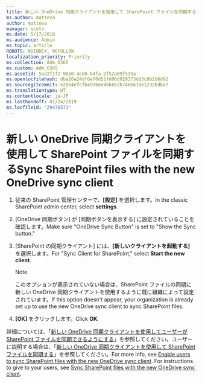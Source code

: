 ```yaml
---
title: 新しい OneDrive 同期クライアントを使用して SharePoint ファイルを同期する
ms.author: matteva
author: matteva
manager: scotv
ms.date: 5/17/2018
ms.audience: Admin
ms.topic: article
ROBOTS: NOINDEX, NOFOLLOW
localization_priority: Priority
ms.collection: Adm_O365
ms.custom: Adm_O365
ms.assetid: 5ad2f1f2-9650-4eb0-b4fa-2f52a09f535a
ms.openlocfilehash: dba20a24df6e70d51fd06d929373dd3c0b2b6d92
ms.sourcegitcommit: e2864efcfb493b6e46b662b746661a61232bdba7
ms.translationtype: HT
ms.contentlocale: ja-JP
ms.lasthandoff: 01/24/2019
ms.locfileid: "29476571"
---
```

# <a name="sync-sharepoint-files-with-the-new-onedrive-sync-client"></a><span data-ttu-id="66927-102">新しい OneDrive 同期クライアントを使用して SharePoint ファイルを同期する</span><span class="sxs-lookup"><span data-stu-id="66927-102">Sync SharePoint files with the new OneDrive sync client</span></span>

1. <span data-ttu-id="66927-103">従来の SharePoint 管理センターで、**[設定]** を選択します。</span><span class="sxs-lookup"><span data-stu-id="66927-103">In the classic SharePoint admin center, select **settings**.</span></span>
    
2. <span data-ttu-id="66927-104">[OneDrive 同期ボタン] が [同期ボタンを表示する] に設定されていることを確認します。</span><span class="sxs-lookup"><span data-stu-id="66927-104">Make sure "OneDrive Sync Button" is set to "Show the Sync button."</span></span>
    
3. <span data-ttu-id="66927-105">[SharePoint の同期クライアント] には、**[新しいクライアントを起動する]** を選択します。</span><span class="sxs-lookup"><span data-stu-id="66927-105">For "Sync Client for SharePoint," select **Start the new client**.</span></span>
    
    > [!NOTE]
    > <span data-ttu-id="66927-106">このオプションが表示されていない場合は、SharePoint ファイルの同期に新しい OneDrive 同期クライアントを使用するように既に組織によって設定されています。</span><span class="sxs-lookup"><span data-stu-id="66927-106">If this option doesn't appear, your organization is already set up to use the new OneDrive sync client to sync SharePoint files.</span></span> 
  
4. <span data-ttu-id="66927-107">**[OK]** をクリックします。</span><span class="sxs-lookup"><span data-stu-id="66927-107">Click **OK**.</span></span>
    
<span data-ttu-id="66927-p101">詳細については、「[新しい OneDrive 同期クライアントを使用してユーザーが SharePoint ファイルを同期できるようにする](https://go.microsoft.com/fwlink/?linkid=866433)」を参照してください。ユーザーに説明する場合は、「[新しい OneDrive 同期クライアントを使用して SharePoint ファイルを同期する](https://go.microsoft.com/fwlink/?linkid=866427)」を参照してください。</span><span class="sxs-lookup"><span data-stu-id="66927-p101">For more info, see [Enable users to sync SharePoint files with the new OneDrive sync client](https://go.microsoft.com/fwlink/?linkid=866433). For instructions to give to your users, see [Sync SharePoint files with the new OneDrive sync client](https://go.microsoft.com/fwlink/?linkid=866427).</span></span>
  

